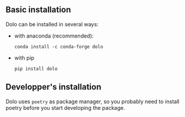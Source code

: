 ## Basic installation

Dolo can be installed in several ways:

- with anaconda (recommended):

  `conda install -c conda-forge dolo`

- with pip

  `pip install dolo`


## Developper's installation

Dolo uses `poetry` as package manager, so you probably need to install poetry before you start developing the package.
